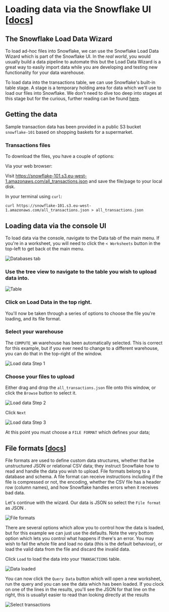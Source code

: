 # Loading data via the Snowflake UI [[docs](https://docs.snowflake.com/en/user-guide/data-load-web-ui.html)]


## The Snowflake Load Data Wizard

To load ad-hoc files into Snowflake, we can use the Snowflake Load Data Wizard which is part of the Snowflake UI. In the _real world_, you would usually build a data pipeline to automate this but the Load Data Wizard is a great way to easily import data while you are developing and testing new functionality for your data warehouse.

To load data into the transactions table, we can use Snowflake's built-in table stage. A stage is a temporary holding area for data which we'll use to load our files into Snowflake. We don't need to dive too deep into stages at this stage but for the curious, further reading can be found [here](https://docs.snowflake.com/en/user-guide/data-load-local-file-system-create-stage.html).

## Getting the data

Sample transaction data has been provided in a public S3 bucket `snowflake-101` based on shopping baskets for a supermarket.

### Transactions files

To download the files, you have a couple of options:

Via your web browser:

Visit https://snowflake-101.s3.eu-west-1.amazonaws.com/all_transactions.json and save the file/page to your local disk.

In your terminal using `curl`:

    curl https://snowflake-101.s3.eu-west-1.amazonaws.com/all_transactions.json > all_transactions.json

## Loading data via the console UI

To load data via the console, navigate to the Data tab of the main menu. If you're in a worksheet, you will need to click the `< Worksheets` button in the top-left to get back ot the main menu.

![Databases tab](./assets/databases.png "Databases tab")

### Use the tree view to navigate to the table you wish to upload data into.

![Table](./assets/tables.png "Table")

### Click on Load Data in the top right.

You'll now be taken through a series of options to choose the file you're loading, and its file format.

### Select your warehouse

The `COMPUTE_WH` warehouse has been automatically selected. This is correct for this example, but if you ever need to change to a different warehouse, you can do that in the top-right of the window.

![Load data Step 1](./assets/load_data_1.png "Load data Step 1")

### Choose your files to upload

Either drag and drop the `all_transactions.json` file onto this window, or click the `Browse` button to select it.

![Load data Step 2](./assets/load_data_2.png "Load data Step 2")

Click `Next`

![Load data Step 3](./assets/load_data_3.png "Load data Step 3")

At this point you must choose a `FILE FORMAT` which defines your data;

## File formats [[docs](https://docs.snowflake.com/en/sql-reference/sql/show-file-formats.html)]

File formats are used to define custom data structures, whether that be unstructured JSON or relational CSV data; they instruct Snowflake how to read and handle the data you wish to upload. File formats belong to a database and schema. A file format can receive instructions including if the file is compressed or not, the encoding, whether the CSV file has a header row (column names), and how Snowflake handles errors when it receives bad data.

Let's continue with the wizard. Our data is JSON so select the `File format` as JSON .

![File formats](./assets/file_format.png "File formats")

There are several options which allow you to control how the data is loaded, but for this example we can just use the defaults. Note the very bottom option which lets you control what happens if there's an error. You may wish to fail the whole file and load no data (this is the default behaviour), or load the valid data from the file and discard the invalid data.

Click `Load` to load the data into your `TRANSACTIONS` table.

![Data loaded](./assets/loaded.png "Data loaded")

You can now click the `Query Data` button which will open a new worksheet, run the query and you can see the data which has been loaded. If you clock on one of the lines in the results, you'll see the JSON for that line on the right, this is usuallyt easier to read than looking directly at the results

![Select transactions](./assets/select_all.png "Select transactions")
